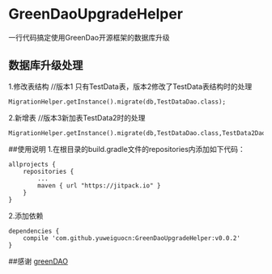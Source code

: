 # GreenDaoUpgradeHelper
一行代码搞定使用GreenDao开源框架的数据库升级

## 数据库升级处理
1.修改表结构
//版本1 只有TestData表，版本2修改了TestData表结构时的处理
```
MigrationHelper.getInstance().migrate(db,TestDataDao.class);
```

2.新增表
//版本3新加表TestData2时的处理
```
MigrationHelper.getInstance().migrate(db,TestDataDao.class,TestData2Dao.class);
```
##使用说明
1.在根目录的build.gradle文件的repositories内添加如下代码：
```
allprojects {
	repositories {
		...
		maven { url "https://jitpack.io" }
	}
}
```

2.添加依赖
```
dependencies {
	compile 'com.github.yuweiguocn:GreenDaoUpgradeHelper:v0.0.2'
}
```

##感谢
[greenDAO](https://github.com/greenrobot/greenDAO)
